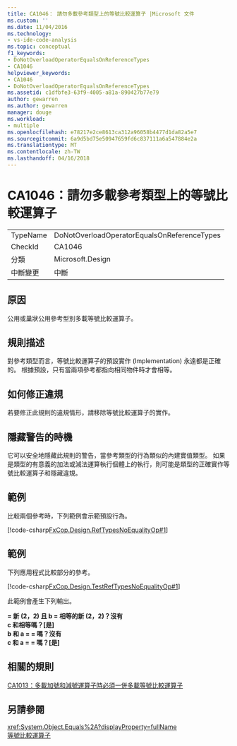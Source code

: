 ```yaml
---
title: CA1046： 請勿多載參考類型上的等號比較運算子 |Microsoft 文件
ms.custom: ''
ms.date: 11/04/2016
ms.technology:
- vs-ide-code-analysis
ms.topic: conceptual
f1_keywords:
- DoNotOverloadOperatorEqualsOnReferenceTypes
- CA1046
helpviewer_keywords:
- CA1046
- DoNotOverloadOperatorEqualsOnReferenceTypes
ms.assetid: c1dfbfe3-63f9-4005-a81a-890427b77e79
author: gewarren
ms.author: gewarren
manager: douge
ms.workload:
- multiple
ms.openlocfilehash: e78217e2ce8613ca312a96058b4477d1da82a5e7
ms.sourcegitcommit: 6a9d5bd75e50947659fd6c837111a6a547884e2a
ms.translationtype: MT
ms.contentlocale: zh-TW
ms.lasthandoff: 04/16/2018
---
```

# <a name="ca1046-do-not-overload-operator-equals-on-reference-types"></a>CA1046：請勿多載參考類型上的等號比較運算子
|||  
|-|-|  
|TypeName|DoNotOverloadOperatorEqualsOnReferenceTypes|  
|CheckId|CA1046|  
|分類|Microsoft.Design|  
|中斷變更|中斷|  
  
## <a name="cause"></a>原因  
 公用或巢狀公用參考型別多載等號比較運算子。  
  
## <a name="rule-description"></a>規則描述  
 對參考類型而言，等號比較運算子的預設實作 (Implementation) 永遠都是正確的。 根據預設，只有當兩項參考都指向相同物件時才會相等。  
  
## <a name="how-to-fix-violations"></a>如何修正違規  
 若要修正此規則的違規情形，請移除等號比較運算子的實作。  
  
## <a name="when-to-suppress-warnings"></a>隱藏警告的時機  
 它可以安全地隱藏此規則的警告，當參考類型的行為類似的內建實值類型。 如果是類型的有意義的加法或減法運算執行個體上的執行，則可能是類型的正確實作等號比較運算子和隱藏違規。  
  
## <a name="example"></a>範例  
 比較兩個參考時，下列範例會示範預設行為。  
  
 [!code-csharp[FxCop.Design.RefTypesNoEqualityOp#1](../code-quality/codesnippet/CSharp/ca1046-do-not-overload-operator-equals-on-reference-types_1.cs)]  
  
## <a name="example"></a>範例  
 下列應用程式比較部分的參考。  
  
 [!code-csharp[FxCop.Design.TestRefTypesNoEqualityOp#1](../code-quality/codesnippet/CSharp/ca1046-do-not-overload-operator-equals-on-reference-types_2.cs)]  
  
 此範例會產生下列輸出。  
  
 **= 新 (2，2) 且 b = 相等的新 (2，2)？沒有**  
**c 和相等嗎？[是]**  
**b 和 a = = 嗎？沒有**  
**c 和 a = = 嗎？[是]**   
## <a name="related-rules"></a>相關的規則  
 [CA1013：多載加號和減號運算子時必須一併多載等號比較運算子](../code-quality/ca1013-overload-operator-equals-on-overloading-add-and-subtract.md)  
  
## <a name="see-also"></a>另請參閱  
 <xref:System.Object.Equals%2A?displayProperty=fullName>   
 [等號比較運算子](/dotnet/standard/design-guidelines/equality-operators)